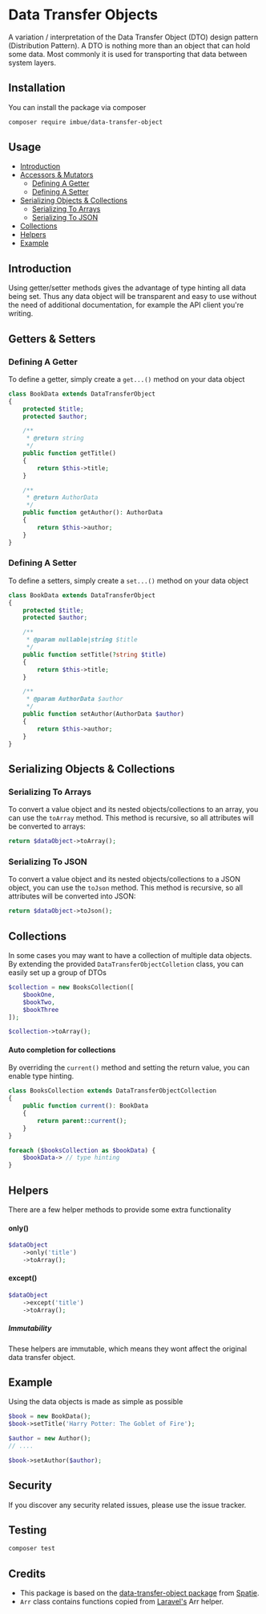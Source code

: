 # Data Transfer Objects

A variation / interpretation of the Data Transfer Object (DTO) design pattern (Distribution Pattern). A DTO is nothing more than an object that can hold some data. Most commonly it is used for transporting that data between system layers.

## Installation
You can install the package via composer

```bash
composer require imbue/data-transfer-object
```

## Usage
- [Introduction](#introduction)
- [Accessors & Mutators](#getters-and-setters)
    - [Defining A Getter](#defining-a-getter)
    - [Defining A Setter](#defining-a-setter)
- [Serializing Objects & Collections](#serializing-objects-and-collections)
    - [Serializing To Arrays](#serializing-to-arrays)
    - [Serializing To JSON](#serializing-to-json)
- [Collections](#collections)
- [Helpers](#helpers)
- [Example](#example)


<a name="introduction"></a>
## Introduction

Using getter/setter methods gives the advantage of type hinting all data being set. Thus any data object will be transparent and easy to use without the need of additional documentation, for example the API client you're writing. 

<a name="getters-and-setters"></a>
## Getters & Setters

<a name="defining-a-getter"></a>
### Defining A Getter

To define a getter, simply create a `get...()` method on your data object

```php
class BookData extends DataTransferObject
{
    protected $title;
    protected $author;

    /**
     * @return string
     */
    public function getTitle()
    {
        return $this->title;
    }

    /**
     * @return AuthorData
     */
    public function getAuthor(): AuthorData
    {
        return $this->author;
    }
}
```

<a name="defining-a-setter"></a>
### Defining A Setter

To define a setters, simply create a `set...()` method on your data object

```php
class BookData extends DataTransferObject
{
    protected $title;
    protected $author;

    /**
     * @param nullable|string $title
     */
    public function setTitle(?string $title)
    {
        return $this->title;
    }

    /**
     * @param AuthorData $author
     */
    public function setAuthor(AuthorData $author)
    {
        return $this->author;
    }
}
```


<a name="serializing-objects-and-collections"></a>
## Serializing Objects & Collections

<a name="serializing-to-arrays"></a>
### Serializing To Arrays

To convert a value object and its nested objects/collections to an array, you can use the `toArray` method. This method is recursive, so all attributes will be converted to arrays:

```php
return $dataObject->toArray();
```

<a name="serializing-to-json"></a>
### Serializing To JSON

To convert a value object and its nested objects/collections to a JSON object, you can use the `toJson` method. This method is recursive, so all attributes will be converted into JSON:

```php
return $dataObject->toJson();
```

<a name="collections"></a>
## Collections

In some cases you may want to have a collection of multiple data objects. By extending the provided `DataTransferObjectColletion` class, you can easily set up a group of DTOs

```php
$collection = new BooksCollection([
    $bookOne,
    $bookTwo,
    $bookThree
]);

$collection->toArray();
```

#### Auto completion for collections
By overriding the `current()` method and setting the return value, you can enable type hinting.

```php
class BooksCollection extends DataTransferObjectCollection
{
    public function current(): BookData
    {
        return parent::current();
    }
}
```

```php
foreach ($booksCollection as $bookData) {
    $bookData-> // type hinting 
}
```

<a name="helpers"></a>
## Helpers

There are a few helper methods to provide some extra functionality

#### only()
```php
$dataObject
    ->only('title')
    ->toArray();
```

#### except()
```php
$dataObject
    ->except('title')
    ->toArray();
```

##### Immutability
These helpers are immutable, which means they wont affect the original data transfer object.

<a name="example"></a>
## Example

Using the data objects is made as simple as possible
```php
$book = new BookData();
$book->setTitle('Harry Potter: The Goblet of Fire');

$author = new Author();
// ....

$book->setAuthor($author);
```

## Security
If you discover any security related issues, please use the issue tracker.

## Testing
```bash
composer test
```

## Credits
- This package is based on the [data-transfer-object package](https://github.com/spatie/data-transfer-object) from [Spatie](https://github.com/spatie).  
- `Arr` class contains functions copied from [Laravel's](https://github.com/laravel) Arr helper.
